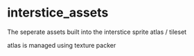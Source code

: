 # interstice_assets
The seperate assets built into the interstice sprite atlas / tileset

atlas is managed using texture packer
